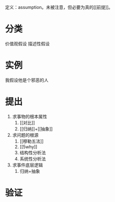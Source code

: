 定义：assumption。未被注意，但必要为真的[[前提]]。

# 分类
价值观假设
描述性假设
# 实例
我假设他是个邪恶的人

# 提出
1. 求事物的根本属性
	1. [[对比]] 
	2. [[归纳]]+[[抽象]] 
2. 求问题的根源
	1. [[穆勒五法]] 
	2. [[5why]] 
	3. 结构性分析法
	4. 系统性分析法
3. 求事件底层逻辑
	1. 归纳+抽象
# 验证